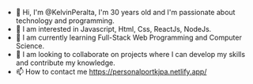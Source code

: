 - 👋 Hi, I'm @KelvinPeralta, I'm 30 years old and I'm passionate about technology and programming.
- 👀 I am interested in Javascript, Html, Css, ReactJs, NodeJs.
- 🌱 I am currently learning Full-Stack Web Programming and Computer Science.
- 💞️ I am looking to collaborate on projects where I can develop my skills and contribute my knowledge.
- 📫 How to contact me https://personalportkjpa.netlify.app/


